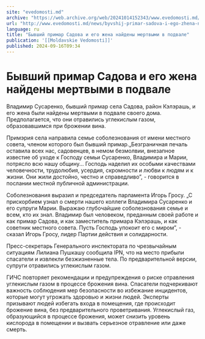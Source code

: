 ```yaml
---
site: "evedomosti.md"
archive: "https://web.archive.org/web/20241014152343/www.evedomosti.md/news/byvshij-primar-sadova-i-ego-zhena-najdeny-mertvymi-v-podvale"
url: "http://www.evedomosti.md/news/byvshij-primar-sadova-i-ego-zhena-najdeny-mertvymi-v-podvale"
language: ru
title: "Бывший примар Садова и его жена найдены мертвыми в подвале"
publication: '[[Moldavskie Vedomosti]]'
published: 2024-09-16T09:34
---
```


# Бывший примар Садова и его жена найдены мертвыми в подвале

Владимир Сусаренко, бывший примар села Садова, район Кэлэрашь, и его жена были найдены мертвыми в подвале своего дома. Предполагается, что они отравились углекислым газом, образовавшимся при брожении вина.

Примэрия села направила семье соболезнования от имени местного совета, членом которого был бывший примар.„Безграничная печаль оставила всех нас, садовенцев, в немом безмолвии, внезапное известие об уходе к Господу семьи Сусаренко, Владимира и Марии, потрясло всю нашу общину... Господь наделил их особыми качествами человечности, трудолюбия, усердия, скромности и любви к людям и к жизни. Они жили достойно, честно и справедливо”, - говорится в послании местной публичной администрации.

Соболезнования выразил и председатель парламента Игорь Гросу. „С прискорбием узнал о смерти нашего коллеги Владимира Сусаренко и его супруги Марии. Выражаю глубочайшие соболезнования семье и всем, кто их знал. Владимир был человеком, преданным своей работе и как примар Садова, и как заместитель примара Кэлэрашь, и как советник местного совета. Пусть Господь упокоит его с миром”, - сказал Игорь Гросу, лидер Партии действия и солидарности.

Пресс-секретарь Генерального инспектората по чрезвычайным ситуациям Лилиана Пушкашу сообщила IPN, что на место прибыли спасатели и извлекли безжизненные тела. По предварительной версии, супруги отравились углекислым газом.

ГИЧС повторяет рекомендации и предупреждения о риске отравления углекислым газом в процессе брожения вина. Спасатели подчеркивают важность соблюдения мер безопасности во избежание инцидентов, которые могут угрожать здоровью и жизни людей. Эксперты призывают людей избегать входа в помещения, где происходит брожение вина, без предварительного проветривания. Углекислый газ, образующийся в процессе брожения, может снизить уровень кислорода в помещении и вызвать серьезное отравление или даже смерть.